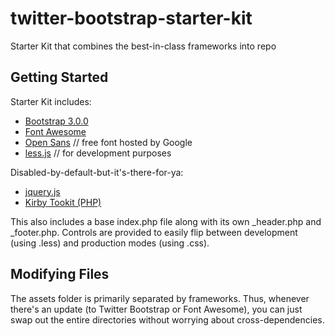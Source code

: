 twitter-bootstrap-starter-kit
=============================

Starter Kit that combines the best-in-class frameworks into repo

## Getting Started

Starter Kit includes:

+ [Bootstrap 3.0.0](http://twitter.github.io/bootstrap/)
+ [Font Awesome](http://fortawesome.github.io/Font-Awesome/)
+ [Open Sans](http://www.google.com/fonts#UsePlace:use/Collection:Open+Sans) // free font hosted by Google
+ [less.js](http://lesscss.org/) // for development purposes

Disabled-by-default-but-it's-there-for-ya:

+ [jquery.js](http://jquery.com/)
+ [Kirby Tookit (PHP)](http://toolkit.getkirby.com/)

This also includes a base index.php file along with its own _header.php and _footer.php.
Controls are provided to easily flip between development (using .less) and production modes (using .css).

## Modifying Files

The assets folder is primarily separated by frameworks. Thus, whenever there's an update (to Twitter Bootstrap or Font Awesome), you can just swap out the entire directories without worrying about cross-dependencies.
